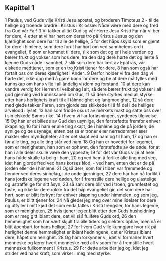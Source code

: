 ## Kapittel 1

1 Paulus, ved Guds vilje Kristi Jesu apostel, og broderen Timoteus
2 - til de hellige og troende brødre i Kristus i Kolossæ: Nåde være med dere og fred fra Gud vår Far!
3 Vi takker alltid Gud og vår Herre Jesu Kristi Far når vi ber for dere,
4 etter at vi har hørt om deres tro på Kristus Jesus og den kjærlighet som dere har til alle de hellige,
5 for det håps skyld som er gjemt for dere i himlene, som dere forut har hørt om ved sannhetens ord i evangeliet,
6 som er kommet til dere, slik som det og er i hele verden og bærer frukt og vokser som hos dere, fra den dag dere hørte det og lærte å kjenne Guds nåde i sannhet,
7 slik som dere har lært av Epafras, vår elskede medtjener, som er en tro Kristi tjener for dere,
8 han som også har fortalt oss om deres kjærlighet i Ånden.
9 Derfor holder vi fra den dag vi hørte det, ikke opp med å gjøre bønn for dere og be at dere må fylles med kunnskap om hans vilje i all åndelig visdom og forstand,
10 at dere kan vandre verdig for Herren til velbehag i alt, så dere bærer frukt og vokser i all god gjerning ved kunnskapen om Gud,
11 så dere styrkes med all styrke etter hans herlighets kraft til all tålmodighet og langmodighet,
12 så dere med glede takker Faren, som gjorde oss skikkede til å få del i de helliges arvelodd i lyset,
13 han som fridde oss ut av mørkets makt og satte oss over i sin elskede Sønns rike,
14 i hvem vi har forløsningen, syndenes tilgivelse.
15 Og han er et billede av Gud den usynlige, den førstefødte fremfor enhver skapning;
16 for i ham er alle ting skapt, de i himlene og de på jorden, de synlige og de usynlige, enten det så er troner eller herredømmer eller makter eller myndigheter; alt er det skapt ved ham og til ham,
17 og han er før alle ting, og alle ting står ved ham.
18 Og han er hovedet for legemet, som er menigheten, han som er ophavet, den førstefødte av de døde, for at han i alle deler skulle være den ypperste;
19 for det var Guds vilje at hele hans fylde skulle ta bolig i ham,
20 og ved ham å forlike alle ting med seg, idet han gjorde fred ved hans korses blod, - ved ham, enten det er de på jorden eller de i himlene.
21 Også dere, som før i tiden var fremmede og fiender ved deres sinnelag, i de onde gjerninger,
22 dere har han nå forlikt i hans jordiske legeme ved døden, for å fremstille dere hellige og ulastelige og ustraffelige for sitt åsyn,
23 så sant dere blir ved i troen, grunnfestet og faste, og ikke lar dere rokke fra det håp evangeliet gir, det som dere har hørt, som er blitt forkynt for enhver skapning under himmelen, og som jeg, Paulus, er blitt tjener for.
24 Nå gleder jeg meg over mine lidelser for dere og utfyller i mitt kjød det som enda fattes i Kristi trengsler, for hans legeme, som er menigheten,
25 hvis tjener jeg er blitt etter den Guds husholdning som er meg gitt iblant dere, det vil si å fullføre Guds ord,
26 den hemmelighet som har vært skjult fra alle tiders og slekters ophav, men nå er blitt åpenbart for hans hellige,
27 for hvem Gud ville kunngjøre hvor rik på herlighet denne hemmelighet er iblant hedningene, det er Kristus iblant dere, håpet om herlighet.
28 Og ham forkynner vi, idet vi formaner hvert menneske og lærer hvert menneske med all visdom for å fremstille hvert menneske fullkomment i Kristus.
29 For dette arbeider jeg og, idet jeg strider ved hans kraft, som virker i meg med styrke.
